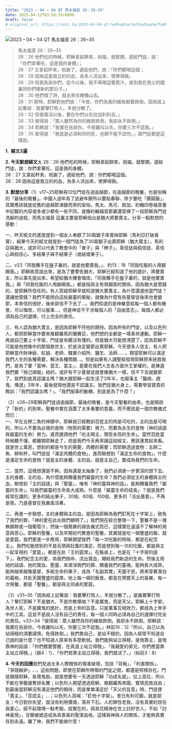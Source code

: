 ```yaml
---
title: "2023 – 04 – 04 QT 馬太福音 26：26~35"
date: 2025-04-12T03:58:31+0800
draft: false
# original_url: https://cmtc.tw/2023-04-04-qt-%e9%a6%ac%e5%a4%aa%e7%a6%8f%e9%9f%b3-26%ef%bc%9a2635
---
```


![2023 – 04 – 04 QT 馬太福音 26：26~35](/images/qt.jpg  "2023 – 04 – 04 QT 馬太福音 26：26~35")

> 馬太福音 26：26~35  
> 26：26 他們吃的時候，耶穌拿起餅來，祝福，就擘開，遞給門徒，說：「你們拿著吃，這是我的身體」；  
> 26：27 又拿起杯來，祝謝了，遞給他們，說：「你們都喝這個；  
> 26：28 因為這是我立約的血，為多人流出來，使罪得赦。  
> 26：29 但我告訴你們，從今以後，我不再喝這葡萄汁，直到我在我父的國裏同你們喝新的那日子。」  
> 26：30 他們唱了詩，就出來往橄欖山去。  
> 26：31 那時，耶穌對他們說：「今夜，你們為我的緣故都要跌倒。因為經上記著說：我要擊打牧人，羊就分散了。  
> 26：32 但我復活以後，要在你們以先往加利利去。」  
> 26：33 彼得說：「眾人雖然為你的緣故跌倒，我卻永不跌倒。」  
> 26：34 耶穌說：「我實在告訴你，今夜雞叫以先，你要三次不認我。」  
> 26：35 彼得說：「我就是必須和你同死，也總不能不認你。」眾門徒都是這樣說。

**1.  經文3遍**

**2. 今天默想經文**太 26：26 他們吃的時候，耶穌拿起餅來，祝福，就擘開，遞給門徒，說：你們拿著吃，這是我的身體。  
26：27 又拿起杯來，祝謝了，遞給他們，說：你們都喝這個。  
26：28 因為這是我立約的血，為多人流出來，使罪得赦。

**3. 默想分享**（1）v17~25耶穌與12位門徒在過逾越節，吃逾越節的晚餐，也是俗稱的「最後的晚餐」。中國人過年為了逃避年獸所以要貼春聯、除夕要吃「團圓飯」，其實應該就是從舊約逾越節演變而來的習俗。馬太、馬可、路加、約翰四卷福音書中記載的內容或多或少都有一些不同，就像約翰福音那裏還穿挿了一段耶穌為門徒洗腳的過程，而馬太福音 這裏主要是耶穌指出是猶大將要賣主。分享一點默想的感動：

一、昨天經文的進度提到一個女人奉獻了30兩銀子來膏抹耶穌（馬利亞打破香膏），結果今天的經文就提到一個門徒為了30兩銀子出賣耶穌（猶大賣主）。馬利亞與猶大，或許可以代表了教會中的「麥子」與「稗子」，真信徒與假信徒、真信心與假信心、多結果子與不結果子（或結壞果子）。

二、v23「同我蘸手在盤子裏的，就是他要賣我。」、約13：18「同我吃飯的人用腳踢我。」耶穌故意說出來，是為了要警告猶大，耶穌已經知道了他的詭計，將要賣主，所以事先提出來，希望給猶大機會悔改。「同我蘸手在盤子裏的，就是他要賣我。」與「同我吃飯的人用腳踢我。」都是指與主有很親密的關係，因為猶大是管錢的，是耶穌所信任的。有人質疑耶穌早就知道猶大要賣主，為什麼還選他當門徒？還讓他管錢？我們不能明白這些屬靈的奧秘，就像為什麼有些基督徒後來也會變節，本來信的很好，後來卻信不下去了…。我們知道的是神樂意給每一個人都有機會，可以悔改，可以服事…，但是神並不干涉每個人的「自由意志」，每個人都必須為自己的選擇，付上完全的責任。

三、有人認為猶大賣主，是因為耶穌不符他的期待。因為所有的門徒，以及以色列人，都把耶穌當作要來推翻羅馬的彌賽亞，他們想的全都是一場革命運動。耶穌一再說自己要上十字架，門徒是有聽沒有懂的。但是猶大可能想清楚了，認為耶穌不可能是他想像中的那個救世主，於是決定變節出賣耶穌。今天很多人信主，有人把耶穌當作財神爺、紅娘、老師、職業介紹所、醫生、法師……，期望耶穌可以滿足我們人生的各種需要，解決各種問題…。但是如果有人讀聖經發現耶穌原來拯救我們，是為了要「當神、當王、當主」，是要在我們人生各方面作王掌權的，是揀選我們要「捨己順服」祂的，或許有不少基督徒就會像猶大一樣，信不下去就變節了。我們到底真認識主嗎？猶大跟耶穌一起生活了3年半，也服事主「醫病、趕鬼、傳道」3年半，最後發現他還是不認識主。我們從猶大身上，需要學習寶貴的教訓：「我們認識主嗎？」、「我們服事的動機，到底是為了什麼？」

（2）v26~29耶穌與門徒過逾越節，最後的晚餐，是今天聖餐的由來，也是開啟了「新約」的到來。聖餐中實在涵蓋了太多重要的意義，而不應該是一個宗教儀式而已：  
一、早在五餅二魚的神蹟中，耶穌就已經教訓百姓主的肉是可吃的，主的血是可喝的，所以人不要為必壞的食物（物質的需要）勞力，而要為永生的食物（神的話語與屬靈的生命）勞力。進而邀請他們「吃主喝主，領受永恆的生命」。當然百姓當時候聽不懂，都離開耶穌走了，但是我們今天再來讀這段經文，應該連貫起來看。就是世上萬民，想到的都是今生的需要，肉體的需要；而耶穌透過食物：五餅二魚、餅和杯，叫門徒從「滿足肉體的食物」，進而聯想到「滿足生命的食物」。什麼是滿足生命的食物？就是主的身體、主的血，就是主自己，要成為我們的生命。

二、當然，這樣想還是不夠，因為還是太抽象了，我們必須進一步更深的想下去。主的身體、主的血，為什麼能夠餵養我們屬靈的生命？我們必須從主的身體與主的血，聯想到「主的話語」與「聖靈」，唯有「神的靈與神的話」，能夠餵養我們「屬靈的生命」，叫我們屬靈的生命長大成熟。什麼是「屬靈生命的成長」？就是我們經常在講的，更多的結出果子，30倍、60倍、100倍，更多的「活出基督」，不再是我，乃是基督在我裏面活著。

三、再進一步聯想，主的身體與主的血，是因為耶穌為我們釘死在十字架上，赦免了我們的罪，「神的愛在此向我們顯明了。」我們現在綜合整理一下，聖餐不是一塊無酵餅或一個葡萄汁，然後一個簡單的禱告儀式而已，這樣實在遠遠不了解神的用意與苦心。耶穌的聖餐，以及早期初代教會的聖餐，其實就是吃一頓豐盛的飯，就是愛筵。我們更進一步應用，耶穌期望我們「每一次吃飯的時候，都是在紀念主」。我們吃飯想到的不是舌頭與肚腹的滿足，而是想到每一次的吃飯，都是與主一起享用的「愛筵」，都是在赴「王的筵席」。在飯桌上，也是在「十字架的底下」，我們紀念主的愛，為我們捨命、流出寶血，賜給我們新造的生命。然後主用祂的話語、祂的寶血、聖靈，來潔淨我們的罪、餵養我們的靈魂，能夠長大成熟，能夠越來越像基督，多結生命的果子，成為「名副其實」天國子民，將來穿著潔白的義袍，共赴天國豐盛的筵席。地上每一頓的飯食，都是在預嘗天上的喜樂，每一次用餐，都是「聖餐」，都是與主同桌的愛筵。

（3）v31~35「因為經上記著說：我要擊打牧人，羊就分散了。」是誰要擊打牧人？擊打耶穌？不是猶大、不是宗教領袖？不是魔鬼，而是天父。耶穌上十字架，為世人死，不是魔鬼的詭計，而是上帝的旨意。只是萬事互相效力，都成為上帝手中的工具。這並不是說人沒有自己的責任，每一個人同時必須為自己的選擇付完全的責任。v33~34「彼得說：眾人雖然為你的緣故跌倒，我卻永不跌倒。耶穌說：我實在告訴你，今夜雞叫以先，你要三次不認我。」林前10：12「所以，自己以為站得穩的須要謹慎，免得跌倒。」我們靠自己，是站不穩的，因為人經常不知道自己說的是什麼？也不知道人原來有多麼軟弱。我們能夠站立得穩，是倚靠主，是倚靠神的話語：「你們務要警醒，在真道上站立得穩」、「我親愛的弟兄，你們應當靠主站立得穩。」（腓4：1）、「你們若靠主站立得穩，我們就活了。」（帖前3：8）

**4. 今天的回應**我們見過太多人際關係的傷害破壞，包括「背叛」、「利害關係」、「爭競嫉妒」…，這些問題，即使在耶穌所帶領的門徒之間，都還是照樣存在。門徒跟隨耶穌，各懷鬼胎，就是想要有一天透過耶穌「功成名就」，佔上高位，所以不斷在爭竉搶奪排名賽；以色列人期望透過耶穌，推翻羅馬帝國，實現民族自由；到最後當耶穌沒有滿足他們的期待，而是單單滿足於「天父的旨意」時，門徒便「賣主」、「否認主」…；以色列人高喊：「釘他十字架」。昔日有利可圖，就是朋友；今日對你失望，就沒有利用價值，落井下石。人的罪性老我，沒有真實的信任與愛心，經不起環境一點考驗。說實在的，與其花精神在世上討好世人，不如「討神喜悅」，甘願被塑造成為真善美的聖潔品格，這樣與神與人的關係，才能夠真實存到永遠。離了神，我們不能做什麼！